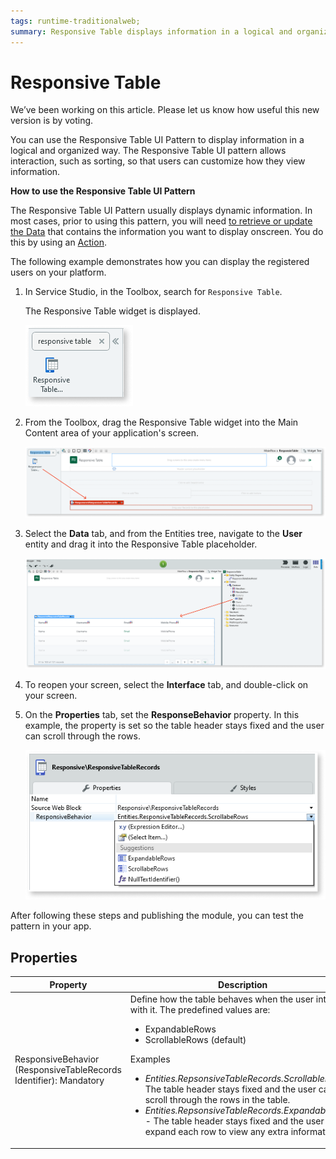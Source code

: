 ```yaml
---
tags: runtime-traditionalweb; 
summary: Responsive Table displays information in a logical and organized way that is easy to scan and read.
---
```


# Responsive Table

<div class="info" markdown="1">

We’ve been working on this article. Please let us know how useful this new version is by voting.

</div>

You can use the Responsive Table UI Pattern to display information in a logical and organized way. The Responsive Table UI pattern allows interaction, such as sorting, so that users can customize how they view information.

**How to use the Responsive Table UI Pattern**

The Responsive Table UI Pattern usually displays dynamic information. In most cases, prior to using this pattern, you will need [to retrieve or update the Data](../../../../../develop/data/intro.md) that contains the information you want to display onscreen. You do this by using an [Action](../../../../../develop/logic/action-web.md).

The following example demonstrates how you can display the registered users on your platform.

1. In Service Studio, in the Toolbox, search for `Responsive Table`.

    The Responsive Table widget is displayed.

    ![](<images/responsivetable-8-ss.png>)

1. From the Toolbox, drag the Responsive Table widget into the Main Content area of your application's screen.

    ![](<images/responsivetable-1-ss.png>)

1. Select the **Data** tab, and from the Entities tree, navigate to the **User** entity and drag it into the Responsive Table placeholder.

    ![](<images/responsivetable-10-ss.png>)

1. To reopen your screen, select the **Interface** tab, and double-click on your screen.

1. On the **Properties** tab, set the **ResponseBehavior** property. In this example, the property is set so the table header stays fixed and the user can scroll through the rows.

    ![](<images/responsivetable-6-ss.png>)

After following these steps and publishing the module, you can test the pattern in your app.

## Properties

| Property |  Description |
|---|---|
| ResponsiveBehavior (ResponsiveTableRecords Identifier): Mandatory | Define how the table behaves when the user interacts with it. The predefined values are:<p><ul><li>ExpandableRows</li><li>ScrollableRows (default)</li></ul></p> <p>Examples <ul><li>_Entities.RepsonsiveTableRecords.ScrollableRows_ - The table header stays fixed and the user can scroll through the rows in the table. </li><li>_Entities.RepsonsiveTableRecords.ExpandableRows_ - The table header stays fixed and the user can expand each row to view any extra information. </li></ul></p> |
